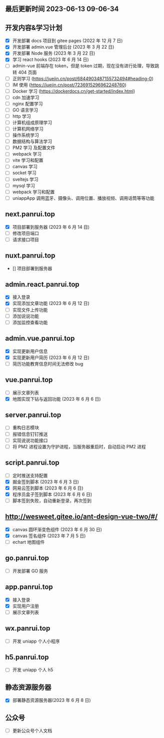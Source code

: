 <!--
 * @Description: 计划表
 * @Author: panrui
 * @Date: 2021-09-28 12:50:13
 * @LastEditTime: 2023-07-03 10:09:26
 * @LastEditors: panrui
 * 不忘初心,不负梦想
-->

## 最后更新时间 2023-06-13 09-06-34

## 开发内容&学习计划

- [x] 开发部署 docs 项目到 gitee pages (2022 年 12 月 7 日)
- [x] 开发部署 admin.vue 管理后台 (2023 年 3 月 22 日)
- [x] 开发部署 Node 服务 (2023 年 3 月 22 日)
- [x] 学习 react hooks (2023 年 6 月 14 日)
- [ ] admin-vue 前端存在 token，但是 token 过期，现在没有进行处理，导致跳转 404 页面
- [ ] 正则学习 (https://juejin.cn/post/6844903487155732494#heading-0)
- [ ] IM 使用 (https://juejin.cn/post/7236915296962248760)
- [ ] Docker 学习 (https://dockerdocs.cn/get-started/index.html)
- [ ] cdn 加速学习
- [ ] nginx 配置学习
- [ ] GO 语言学习
- [ ] http 学习
- [ ] 计算机组成原理学习
- [ ] 计算机网络学习
- [ ] 操作系统学习
- [ ] 数据结构与算法学习
- [ ] PM2 学习 及配置文件
- [ ] webpack 学习
- [ ] vite 学习和配置
- [ ] canvas 学习
- [ ] socket 学习
- [ ] sveltejs 学习
- [ ] mysql 学习
- [ ] webpack 学习和配置
- [ ] uniappApp 调用蓝牙、摄像头、调用位置、播放视频、调用话筒等等功能

## next.panrui.top

- [x] 项目部署到服务器 (2023 年 6 月 14 日)
- [ ] 修改项目端口
- [ ] 请求接口项目

## nuxt.panrui.top

- [] 项目部署到服务器

## admin.react.panrui.top

- [x] 接入登录
- [x] 实现添加文章功能 (2023 年 6 月 12 日)
- [ ] 实现文件上传功能
- [ ] 添加说说功能
- [ ] 添加监控查看功能

## admin.vue.panrui.top

- [x] 实现更新用户信息
- [x] 实现更新用户简历 (2023 年 6 月 12 日)
- [ ] 简历功能教育信息时间无法修改 bug

## vue.panrui.top

- [ ] 展示文章列表
- [x] 地图实现下钻与返回功能 (2023 年 6 月 6 日)

## server.panrui.top

- [ ] 重构日志模块
- [ ] 报错信息钉钉推送
- [ ] 实现说说功能接口
- [ ] 将 PM2 进程设置为守护进程，当服务器重启时，自动启动 PM2 进程

## script.panrui.top

- [ ] 定时推送支持配置
- [x] 掘金签到脚本 (2023 年 6 月 3 日)
- [x] 网易云签到脚本 (2023 年 6 月 6 日)
- [x] 程序员盒子签到脚本 (2023 年 6 月 6 日)
- [ ] 脚本签到失败，自动重新登录，再次签到

## http://wesweet.gitee.io/ant-design-vue-two/#/

- [x] canvas 圆环渐变色组件 (2023 年 6 月 30 日)
- [x] canvas 签名组件 (2023 年 7 月 5 日)
- [ ] echart 地图组件

## go.panrui.top

- [ ] 开发部署 GO 服务

## app.panrui.top

- [x] 接入登录
- [x] 实现用户注册
- [ ] 展示文章列表

## wx.panrui.top

- [ ] 开发 uniapp 个人小程序

## h5.panrui.top

- [ ] 开发 uniapp 个人 h5

## 静态资源服务器

- [x] 部署静态资源服务器(2023 年 6 月 8 日)

## 公众号

- [ ] 更新公众号个人文档
